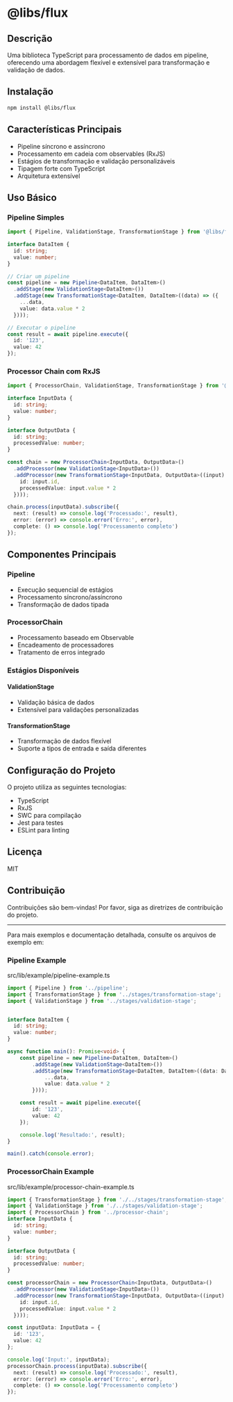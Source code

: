 # @libs/flux

## Descrição
Uma biblioteca TypeScript para processamento de dados em pipeline, oferecendo uma abordagem flexível e extensível para transformação e validação de dados.

## Instalação

```bash
npm install @libs/flux
```

## Características Principais

- Pipeline síncrono e assíncrono
- Processamento em cadeia com observables (RxJS)
- Estágios de transformação e validação personalizáveis
- Tipagem forte com TypeScript
- Arquitetura extensível

## Uso Básico

### Pipeline Simples

```typescript
import { Pipeline, ValidationStage, TransformationStage } from '@libs/flux';

interface DataItem {
  id: string;
  value: number;
}

// Criar um pipeline
const pipeline = new Pipeline<DataItem, DataItem>()
  .addStage(new ValidationStage<DataItem>())
  .addStage(new TransformationStage<DataItem, DataItem>((data) => ({
    ...data,
    value: data.value * 2
  })));

// Executar o pipeline
const result = await pipeline.execute({
  id: '123',
  value: 42
});
```

### Processor Chain com RxJS

```typescript
import { ProcessorChain, ValidationStage, TransformationStage } from '@libs/flux';

interface InputData {
  id: string;
  value: number;
}

interface OutputData {
  id: string;
  processedValue: number;
}

const chain = new ProcessorChain<InputData, OutputData>()
  .addProcessor(new ValidationStage<InputData>())
  .addProcessor(new TransformationStage<InputData, OutputData>((input) => ({
    id: input.id,
    processedValue: input.value * 2
  })));

chain.process(inputData).subscribe({
  next: (result) => console.log('Processado:', result),
  error: (error) => console.error('Erro:', error),
  complete: () => console.log('Processamento completo')
});
```

## Componentes Principais

### Pipeline
- Execução sequencial de estágios
- Processamento síncrono/assíncrono
- Transformação de dados tipada

### ProcessorChain
- Processamento baseado em Observable
- Encadeamento de processadores
- Tratamento de erros integrado

### Estágios Disponíveis

#### ValidationStage
- Validação básica de dados
- Extensível para validações personalizadas

#### TransformationStage
- Transformação de dados flexível
- Suporte a tipos de entrada e saída diferentes

## Configuração do Projeto

O projeto utiliza as seguintes tecnologias:
- TypeScript
- RxJS
- SWC para compilação
- Jest para testes
- ESLint para linting

## Licença
MIT

## Contribuição
Contribuições são bem-vindas! Por favor, siga as diretrizes de contribuição do projeto.

---

Para mais exemplos e documentação detalhada, consulte os arquivos de exemplo em:

### Pipeline Example

src/lib/example/pipeline-example.ts

```typescript
import { Pipeline } from '../pipeline';
import { TransformationStage } from '../stages/transformation-stage';
import { ValidationStage } from '../stages/validation-stage';


interface DataItem {
  id: string;
  value: number;
}

async function main(): Promise<void> {
    const pipeline = new Pipeline<DataItem, DataItem>()
        .addStage(new ValidationStage<DataItem>())
        .addStage(new TransformationStage<DataItem, DataItem>((data: DataItem) => ({
            ...data,
            value: data.value * 2
        })));

    const result = await pipeline.execute({
        id: '123',
        value: 42
    });

    console.log('Resultado:', result);
}

main().catch(console.error);
```

### ProcessorChain Example

src/lib/example/processor-chain-example.ts

```typescript
import { TransformationStage } from './../stages/transformation-stage';
import { ValidationStage } from './../stages/validation-stage';
import { ProcessorChain } from '../processor-chain';
interface InputData {
  id: string;
  value: number;
}

interface OutputData {
  id: string;
  processedValue: number;
}

const processorChain = new ProcessorChain<InputData, OutputData>()
  .addProcessor(new ValidationStage<InputData>())
  .addProcessor(new TransformationStage<InputData, OutputData>((input) => ({
    id: input.id,
    processedValue: input.value * 2
  })));

const inputData: InputData = {
  id: '123',
  value: 42
};

console.log('Input:', inputData);
processorChain.process(inputData).subscribe({
  next: (result) => console.log('Processado:', result),
  error: (error) => console.error('Erro:', error),
  complete: () => console.log('Processamento completo')
});
```
